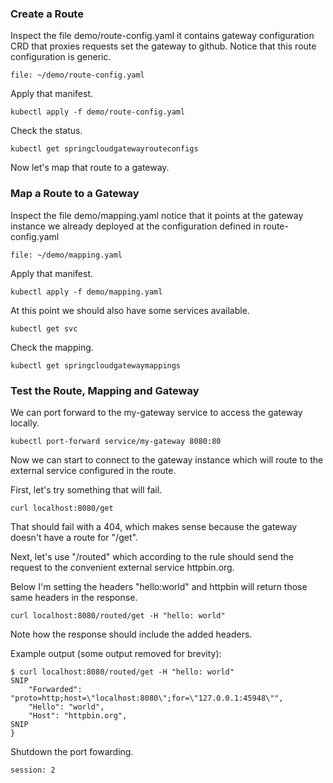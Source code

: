 ### Create a Route

Inspect the file demo/route-config.yaml it contains gateway configuration CRD that proxies requests set the gateway to github. Notice that this route configuration is generic.

```editor:open-file
file: ~/demo/route-config.yaml
```

Apply that manifest.

```execute-1
kubectl apply -f demo/route-config.yaml
```

Check the status.

```execute-1
kubectl get springcloudgatewayrouteconfigs
```

Now let's map that route to a gateway.

### Map a Route to a Gateway

Inspect the file demo/mapping.yaml notice that it points at the gateway instance we already deployed at the configuration defined in route-config.yaml

```editor:open-file
file: ~/demo/mapping.yaml
```

Apply that manifest.

```execute-1
kubectl apply -f demo/mapping.yaml
```

At this point we should also have some services available.

```execute-1
kubectl get svc
```

Check the mapping.

```execute-1
kubectl get springcloudgatewaymappings
```

### Test the Route, Mapping and Gateway

We can port forward to the my-gateway service to access the gateway locally.

```execute-2
kubectl port-forward service/my-gateway 8080:80
```

Now we can start to connect to the gateway instance which will route to the external service configured in the route.

First, let's try something that will fail.

```execute-1
curl localhost:8080/get
```

That should fail with a 404, which makes sense because the gateway doesn't have a route for "/get".

Next, let's use "/routed" which according to the rule should send the request to the convenient external service httpbin.org.

Below I'm setting the headers "hello:world" and httpbin will return those same headers in the response.

```execute-1
curl localhost:8080/routed/get -H "hello: world"
```

Note how the response should include the added headers.

Example output (some output removed for brevity):

```
$ curl localhost:8080/routed/get -H "hello: world"
SNIP
    "Forwarded": "proto=http;host=\"localhost:8080\";for=\"127.0.0.1:45948\"", 
    "Hello": "world", 
    "Host": "httpbin.org", 
SNIP
}
```

Shutdown the port fowarding.

```terminal:interrupt
session: 2
```